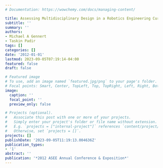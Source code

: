 ```yaml
---
# Documentation: https://wowchemy.com/docs/managing-content/

title: Assessing Multidisciplinary Design in a Robotics Engineering Curriculum
subtitle: ''
summary: ''
authors:
- Michael A Gennert
- Taskin Padir
tags: []
categories: []
date: '2012-01-01'
lastmod: 2023-09-05T07:19:14-04:00
featured: false
draft: false

# Featured image
# To use, add an image named `featured.jpg/png` to your page's folder.
# Focal points: Smart, Center, TopLeft, Top, TopRight, Left, Right, BottomLeft, Bottom, BottomRight.
image:
  caption: ''
  focal_point: ''
  preview_only: false

# Projects (optional).
#   Associate this post with one or more of your projects.
#   Simply enter your project's folder or file name without extension.
#   E.g. `projects = ["internal-project"]` references `content/project/deep-learning/index.md`.
#   Otherwise, set `projects = []`.
projects: []
publishDate: '2023-09-05T11:19:13.004636Z'
publication_types:
- '1'
abstract: ''
publication: '*2012 ASEE Annual Conference & Exposition*'
---
```

